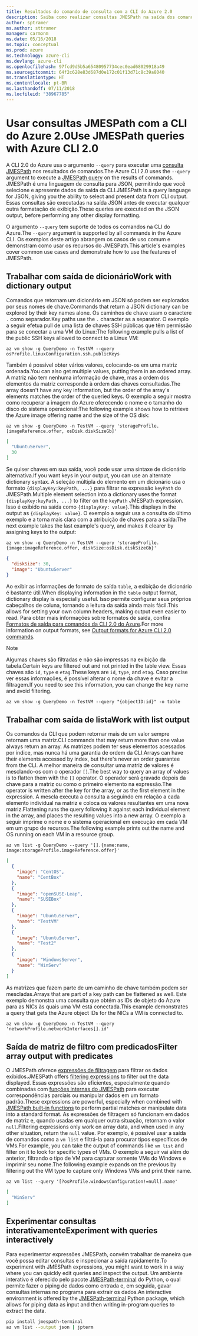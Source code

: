 ```yaml
---
title: Resultados do comando de consulta com a CLI do Azure 2.0
description: Saiba como realizar consultas JMESPath na saída dos comandos da CLI do Azure 2.0.
author: sptramer
ms.author: sttramer
manager: carmonm
ms.date: 05/16/2018
ms.topic: conceptual
ms.prod: azure
ms.technology: azure-cli
ms.devlang: azure-cli
ms.openlocfilehash: 97fcd9d5b5a65480957734cec0ead68029918a49
ms.sourcegitcommit: 64f2c628e83d687d0e172c01f13d71c8c39a8040
ms.translationtype: HT
ms.contentlocale: pt-BR
ms.lasthandoff: 07/11/2018
ms.locfileid: "38967785"
---
```

# <a name="use-jmespath-queries-with-azure-cli-20"></a><span data-ttu-id="98184-103">Usar consultas JMESPath com a CLI do Azure 2.0</span><span class="sxs-lookup"><span data-stu-id="98184-103">Use JMESPath queries with Azure CLI 2.0</span></span>

<span data-ttu-id="98184-104">A CLI 2.0 do Azure usa o argumento `--query` para executar uma [consulta JMESPath](http://jmespath.org) nos resultados de comandos.</span><span class="sxs-lookup"><span data-stu-id="98184-104">The Azure CLI 2.0 uses the `--query` argument to execute a [JMESPath query](http://jmespath.org) on the results of commands.</span></span> <span data-ttu-id="98184-105">JMESPath é uma linguagem de consulta para JSON, permitindo que você selecione e apresente dados de saída da CLI.</span><span class="sxs-lookup"><span data-stu-id="98184-105">JMESPath is a query language for JSON, giving you the ability to select and present data from CLI output.</span></span> <span data-ttu-id="98184-106">Essas consultas são executadas na saída JSON antes de executar qualquer outra formatação de exibição.</span><span class="sxs-lookup"><span data-stu-id="98184-106">These queries are executed on the JSON output, before performing any other display formatting.</span></span>

<span data-ttu-id="98184-107">O argumento `--query` tem suporte de todos os comandos na CLI do Azure.</span><span class="sxs-lookup"><span data-stu-id="98184-107">The `--query` argument is supported by all commands in the Azure CLI.</span></span> <span data-ttu-id="98184-108">Os exemplos deste artigo abrangem os casos de uso comum e demonstram como usar os recursos do JMESPath.</span><span class="sxs-lookup"><span data-stu-id="98184-108">This article's examples cover common use cases and demonstrate how to use the features of JMESPath.</span></span>

## <a name="work-with-dictionary-output"></a><span data-ttu-id="98184-109">Trabalhar com saída de dicionário</span><span class="sxs-lookup"><span data-stu-id="98184-109">Work with dictionary output</span></span>

<span data-ttu-id="98184-110">Comandos que retornam um dicionário em JSON só podem ser explorados por seus nomes de chave.</span><span class="sxs-lookup"><span data-stu-id="98184-110">Commands that return a JSON dictionary can be explored by their key names alone.</span></span> <span data-ttu-id="98184-111">Os caminhos de chave usam o caractere `.` como separador.</span><span class="sxs-lookup"><span data-stu-id="98184-111">Key paths use the `.` character as a separator.</span></span> <span data-ttu-id="98184-112">O exemplo a seguir efetua pull de uma lista de chaves SSH públicas que têm permissão para se conectar a uma VM do Linux:</span><span class="sxs-lookup"><span data-stu-id="98184-112">The following example pulls a list of the public SSH keys allowed to connect to a Linux VM:</span></span>

```azurecli-interactive
az vm show -g QueryDemo -n TestVM --query osProfile.linuxConfiguration.ssh.publicKeys
```

<span data-ttu-id="98184-113">Também é possível obter vários valores, colocando-os em uma matriz ordenada.</span><span class="sxs-lookup"><span data-stu-id="98184-113">You can also get multiple values, putting them in an ordered array.</span></span> <span data-ttu-id="98184-114">A matriz não tem nenhuma informação de chave, mas a ordem dos elementos da matriz corresponde à ordem das chaves consultadas.</span><span class="sxs-lookup"><span data-stu-id="98184-114">The array doesn't have any key information, but the order of the array's elements matches the order of the queried keys.</span></span> <span data-ttu-id="98184-115">O exemplo a seguir mostra como recuperar a imagem do Azure oferecendo o nome e o tamanho do disco do sistema operacional:</span><span class="sxs-lookup"><span data-stu-id="98184-115">The following example shows how to retrieve the Azure image offering name and the size of the OS disk:</span></span>

```azurecli-interactive
az vm show -g QueryDemo -n TestVM --query 'storageProfile.[imageReference.offer, osDisk.diskSizeGb]'
```

```json
[
  "UbuntuServer",
  30
]
```

<span data-ttu-id="98184-116">Se quiser chaves em sua saída, você pode usar uma sintaxe de dicionário alternativa.</span><span class="sxs-lookup"><span data-stu-id="98184-116">If you want keys in your output, you can use an alternate dictionary syntax.</span></span> <span data-ttu-id="98184-117">A seleção múltipla do elemento em um dicionário usa o formato `{displayKey:keyPath, ...}` para filtrar na expressão `keyPath` do JMESPath.</span><span class="sxs-lookup"><span data-stu-id="98184-117">Multiple element selection into a dictionary uses the format `{displayKey:keyPath, ...}` to filter on the `keyPath` JMESPath expression.</span></span> <span data-ttu-id="98184-118">Isso é exibido na saída como `{displayKey: value}`.</span><span class="sxs-lookup"><span data-stu-id="98184-118">This displays in the output as `{displayKey: value}`.</span></span> <span data-ttu-id="98184-119">O exemplo a seguir usa a consulta do último exemplo e a torna mais clara com a atribuição de chaves para a saída:</span><span class="sxs-lookup"><span data-stu-id="98184-119">The next example takes the last example's query, and makes it clearer by assigning keys to the output:</span></span>

```azurecli-interactive
az vm show -g QueryDemo -n TestVM --query 'storageProfile.{image:imageReference.offer, diskSize:osDisk.diskSizeGb}'
```

```json
{
  "diskSize": 30,
  "image": "UbuntuServer"
}
```

<span data-ttu-id="98184-120">Ao exibir as informações de formato de saída `table`, a exibição de dicionário é bastante útil.</span><span class="sxs-lookup"><span data-stu-id="98184-120">When displaying information in the `table` output format, dictionary display is especially useful.</span></span> <span data-ttu-id="98184-121">Isso permite configurar seus próprios cabeçalhos de coluna, tornando a leitura da saída ainda mais fácil.</span><span class="sxs-lookup"><span data-stu-id="98184-121">This allows for setting your own column headers, making output even easier to read.</span></span> <span data-ttu-id="98184-122">Para obter mais informações sobre formatos de saída, confira [Formatos de saída para comandos da CLI 2.0 do Azure](/cli/azure/format-output-azure-cli).</span><span class="sxs-lookup"><span data-stu-id="98184-122">For more information on output formats, see [Output formats for Azure CLI 2.0 commands](/cli/azure/format-output-azure-cli).</span></span>

> [!NOTE]
> <span data-ttu-id="98184-123">Algumas chaves são filtradas e não são impressas na exibição da tabela.</span><span class="sxs-lookup"><span data-stu-id="98184-123">Certain keys are filtered out and not printed in the table view.</span></span> <span data-ttu-id="98184-124">Essas chaves são `id`, `type` e `etag`.</span><span class="sxs-lookup"><span data-stu-id="98184-124">These keys are `id`, `type`, and `etag`.</span></span> <span data-ttu-id="98184-125">Caso precise ver essas informações, é possível alterar o nome da chave e evitar a filtragem.</span><span class="sxs-lookup"><span data-stu-id="98184-125">If you need to see this information, you can change the key name and avoid filtering.</span></span>
>
> ```azurecli
> az vm show -g QueryDemo -n TestVM --query "{objectID:id}" -o table
> ```

## <a name="work-with-list-output"></a><span data-ttu-id="98184-126">Trabalhar com saída de lista</span><span class="sxs-lookup"><span data-stu-id="98184-126">Work with list output</span></span>

<span data-ttu-id="98184-127">Os comandos da CLI que podem retornar mais de um valor sempre retornam uma matriz.</span><span class="sxs-lookup"><span data-stu-id="98184-127">CLI commands that may return more than one value always return an array.</span></span> <span data-ttu-id="98184-128">As matrizes podem ter seus elementos acessados por índice, mas nunca há uma garantia de ordem da CLI.</span><span class="sxs-lookup"><span data-stu-id="98184-128">Arrays can have their elements accessed by index, but there's never an order guarantee from the CLI.</span></span> <span data-ttu-id="98184-129">A melhor maneira de consultar uma matriz de valores é mesclando-os com o operador `[]`.</span><span class="sxs-lookup"><span data-stu-id="98184-129">The best way to query an array of values is to flatten them with the `[]` operator.</span></span> <span data-ttu-id="98184-130">O operador será gravado depois da chave para a matriz ou como o primeiro elemento na expressão.</span><span class="sxs-lookup"><span data-stu-id="98184-130">The operator is written after the key for the array, or as the first element in the expression.</span></span> <span data-ttu-id="98184-131">A mescla executa a consulta a seguindo em relação a cada elemento individual na matriz e coloca os valores resultantes em uma nova matriz.</span><span class="sxs-lookup"><span data-stu-id="98184-131">Flattening runs the query following it against each individual element in the array, and places the resulting values into a new array.</span></span> <span data-ttu-id="98184-132">O exemplo a seguir imprime o nome e o sistema operacional em execução em cada VM em um grupo de recursos.</span><span class="sxs-lookup"><span data-stu-id="98184-132">The following example prints out the name and OS running on each VM in a resource group.</span></span>

```azurecli-interactive
az vm list -g QueryDemo --query '[].{name:name, image:storageProfile.imageReference.offer}'
```

```json
[
  {
    "image": "CentOS",
    "name": "CentBox"
  },
  {
    "image": "openSUSE-Leap",
    "name": "SUSEBox"
  },
  {
    "image": "UbuntuServer",
    "name": "TestVM"
  },
  {
    "image": "UbuntuServer",
    "name": "Test2"
  },
  {
    "image": "WindowsServer",
    "name": "WinServ"
  }
]
```

<span data-ttu-id="98184-133">As matrizes que fazem parte de um caminho de chave também podem ser mescladas.</span><span class="sxs-lookup"><span data-stu-id="98184-133">Arrays that are part of a key path can be flattened as well.</span></span> <span data-ttu-id="98184-134">Este exemplo demonstra uma consulta que obtém as IDs de objeto do Azure para as NICs às quais uma VM está conectada.</span><span class="sxs-lookup"><span data-stu-id="98184-134">This example demonstrates a query that gets the Azure object IDs for the NICs a VM is connected to.</span></span>

```azurecli-interactive
az vm show -g QueryDemo -n TestVM --query 'networkProfile.networkInterfaces[].id'
```

## <a name="filter-array-output-with-predicates"></a><span data-ttu-id="98184-135">Saída de matriz de filtro com predicados</span><span class="sxs-lookup"><span data-stu-id="98184-135">Filter array output with predicates</span></span>

<span data-ttu-id="98184-136">O JMESPath oferece [expressões de filtragem](http://jmespath.org/specification.html#filterexpressions) para filtrar os dados exibidos.</span><span class="sxs-lookup"><span data-stu-id="98184-136">JMESPath offers [filtering expressions](http://jmespath.org/specification.html#filterexpressions) to filter out the data displayed.</span></span> <span data-ttu-id="98184-137">Essas expressões são eficientes, especialmente quando combinadas com [funções internas do JMESPath](http://jmespath.org/specification.html#built-in-functions) para executar correspondências parciais ou manipular dados em um formato padrão.</span><span class="sxs-lookup"><span data-stu-id="98184-137">These expressions are powerful, especially when combined with [JMESPath built-in functions](http://jmespath.org/specification.html#built-in-functions) to perform partial matches or manipulate data into a standard format.</span></span> <span data-ttu-id="98184-138">As expressões de filtragem só funcionam em dados de matriz e, quando usadas em qualquer outra situação, retornam o valor `null`.</span><span class="sxs-lookup"><span data-stu-id="98184-138">Filtering expressions only work on array data, and when used in any other situation, return the `null` value.</span></span> <span data-ttu-id="98184-139">Por exemplo, é possível usar a saída de comandos como a `vm list` e filtrá-la para procurar tipos específicos de VMs.</span><span class="sxs-lookup"><span data-stu-id="98184-139">For example, you can take the output of commands like `vm list` and filter on it to look for specific types of VMs.</span></span> <span data-ttu-id="98184-140">O exemplo a seguir vai além do anterior, filtrando o tipo de VM para capturar somente VMs do Windows e imprimir seu nome.</span><span class="sxs-lookup"><span data-stu-id="98184-140">The following example expands on the previous by filtering out the VM type to capture only Windows VMs and print their name.</span></span>

```azurecli-interactive
az vm list --query '[?osProfile.windowsConfiguration!=null].name'
```

```json
[
  "WinServ"
]
```

## <a name="experiment-with-queries-interactively"></a><span data-ttu-id="98184-141">Experimentar consultas interativamente</span><span class="sxs-lookup"><span data-stu-id="98184-141">Experiment with queries interactively</span></span>

<span data-ttu-id="98184-142">Para experimentar expressões JMESPath, convém trabalhar de maneira que você possa editar consultas e inspecionar a saída rapidamente.</span><span class="sxs-lookup"><span data-stu-id="98184-142">To experiment with JMESPath expressions, you might want to work in a way where you can quickly edit queries and inspect the output.</span></span> <span data-ttu-id="98184-143">Um ambiente interativo é oferecido pelo pacote [JMESPath-terminal](https://github.com/jmespath/jmespath.terminal) do Python, o qual permite fazer o piping de dados como entrada e, em seguida, gavar consultas internas no programa para extrair os dados.</span><span class="sxs-lookup"><span data-stu-id="98184-143">An interactive environment is offered by the [JMESPath-terminal](https://github.com/jmespath/jmespath.terminal) Python package, which allows for piping data as input and then writing in-program queries to extract the data.</span></span>

```bash
pip install jmespath-terminal
az vm list --output json | jpterm
```

